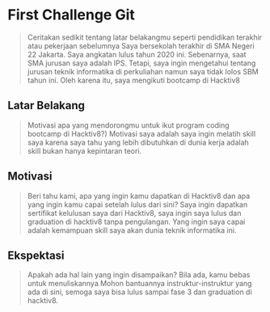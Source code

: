 # First Challenge Git

> Ceritakan sedikit tentang latar belakangmu seperti pendidikan terakhir atau pekerjaan sebelumnya
Saya bersekolah terakhir di SMA Negeri 22 Jakarta. Saya angkatan lulus tahun 2020 ini. Sebenarnya, saat SMA jurusan saya adalah IPS. Tetapi, saya ingin mengetahui tentang jurusan teknik informatika di perkuliahan namun saya tidak lolos SBM tahun ini. Oleh karena itu, saya mengikuti bootcamp di Hacktiv8
## Latar Belakang

> Motivasi apa yang mendorongmu untuk ikut program coding bootcamp di Hacktiv8?)
Motivasi saya adalah saya ingin melatih skill saya karena saya tahu yang lebih dibutuhkan di dunia kerja adalah skill bukan hanya kepintaran teori.
## Motivasi

> Beri tahu kami, apa yang ingin kamu dapatkan di Hacktiv8 dan apa yang ingin kamu capai setelah lulus dari sini?
Saya ingin dapatkan sertifikat kelulusan saya dari Hacktiv8, saya ingin saya lulus dan graduation di hacktiv8 tanpa pengulangan. Yang ingin saya capai adalah kemampuan skill saya akan dunia teknik informatika ini.
## Ekspektasi

> Apakah ada hal lain yang ingin disampaikan? Bila ada, kamu bebas untuk menuliskannya
Mohon bantuannya instruktur-instruktur yang ada di sini, semoga saya bisa lulus sampai fase 3 dan graduation di hacktiv8.